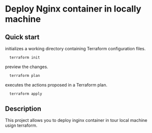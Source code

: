 
# Deploy Nginx container in locally machine






## Quick start

initializes a working directory containing Terraform configuration files.

```bash
  terraform init
```
preview the changes.

```bash
  terraform plan
```
executes the actions proposed in a Terraform plan.
```bash
  terraform apply
```


## Description

This project allows you to deploy inginx container in tour local machine usign terraform.

